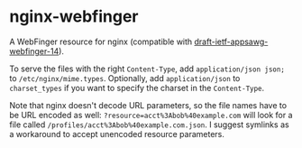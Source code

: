 nginx-webfinger
===============

A WebFinger resource for nginx (compatible with [draft-ietf-appsawg-webfinger-14](http://tools.ietf.org/html/draft-ietf-appsawg-webfinger-14)).

To serve the files with the right `Content-Type`, add `application/json json;` to `/etc/nginx/mime.types`. Optionally, add `application/json` to `charset_types` if you want to specify the charset in the `Content-Type`.

Note that nginx doesn't decode URL parameters, so the file names have to be URL encoded as well: `?resource=acct%3Abob%40example.com` will look for a file called `/profiles/acct%3Abob%40example.com.json`. I suggest symlinks as a workaround to accept unencoded resource parameters.

